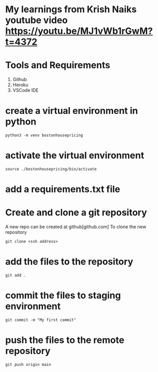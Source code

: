 # My learnings from Krish Naiks youtube video https://youtu.be/MJ1vWb1rGwM?t=4372

# Tools and Requirements
1. Github
1. Heroku
1. VSCode IDE

# create a virtual environment in python
```
python3 -m venv bostonhousepricing
```

# activate the virtual environment
```
source ./bostonhousepricing/bin/activate
```

# add a requirements.txt file

# Create and clone a git repository
A new repo can be created at github[github.com]
To clone the new repository
```
git clone <ssh address>
```

# add the files to the repository
```
git add .
```

# commit the files to staging environment
```
git commit -m "My first commit"
```

# push the files to the remote repository
```
git push origin main
```

